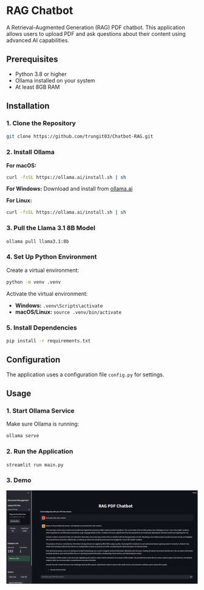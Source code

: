 # RAG Chatbot

A Retrieval-Augmented Generation (RAG) PDF chatbot. This application allows users to upload PDF and ask questions about their content using advanced AI capabilities.

## Prerequisites

- Python 3.8 or higher
- Ollama installed on your system
- At least 8GB RAM 

## Installation

### 1. Clone the Repository

```bash
git clone https://github.com/trungit03/Chatbot-RAG.git
```

### 2. Install Ollama

**For macOS:**
```bash
curl -fsSL https://ollama.ai/install.sh | sh
```

**For Windows:**
Download and install from [ollama.ai](https://ollama.ai/download)

**For Linux:**
```bash
curl -fsSL https://ollama.ai/install.sh | sh
```

### 3. Pull the Llama 3.1 8B Model

```bash
ollama pull llama3.1:8b
```

### 4. Set Up Python Environment

Create a virtual environment:
```bash
python -m venv .venv
```

Activate the virtual environment:
- **Windows:** `.venv\Scripts\activate`
- **macOS/Linux:** `source .venv/bin/activate`

### 5. Install Dependencies

```bash
pip install -r requirements.txt
```

## Configuration

The application uses a configuration file `config.py` for settings.

## Usage

### 1. Start Ollama Service

Make sure Ollama is running:
```bash
ollama serve
```

### 2. Run the Application

```bash
streamlit run main.py
```

### 3. Demo

![RAG Chatbot Demo](images/demo.png)